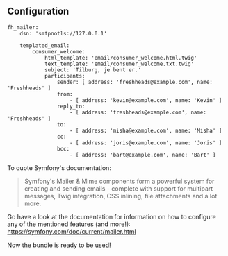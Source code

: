 Configuration
-------------

```
fh_mailer:
    dsn: 'smtpnotls://127.0.0.1'

    templated_email:
        consumer_welcome:
            html_template: 'email/consumer_welcome.html.twig'
            text_template: 'email/consumer_welcome.txt.twig'
            subject: 'Tilburg, je bent er.'
            participants:
                sender: [ address: 'freshheads@example.com', name: 'Freshheads' ]
                from:
                    - [ address: 'kevin@example.com', name: 'Kevin' ]
                reply_to:
                    - [ address: 'freshheads@example.com', name: 'Freshheads' ]
                to:
                    - [ address: 'misha@example.com', name: 'Misha' ]
                cc:
                    - [ address: 'joris@example.com', name: 'Joris' ]
                bcc:
                    - [ address: 'bart@example.com', name: 'Bart' ]          
```

To quote Symfony's documentation:
> Symfony's Mailer & Mime components form a powerful system for creating and sending emails - complete with support for multipart messages, Twig integration, CSS inlining, file attachments and a lot more.

Go have a look at the documentation for information on how to configure any of the mentioned features (and more!): https://symfony.com/doc/current/mailer.html

Now the bundle is ready to be [used](usage.md)!
